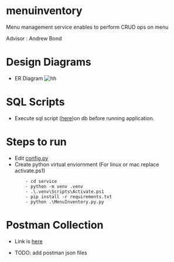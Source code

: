# menuinventory
Menu management service enables to perform CRUD ops on menu

Advisor : Andrew Bond

# Design Diagrams
- ER Diagram
	![hh](DesignDiagrams/MenuItemInventory_ERDiagra.png)


# SQL Scripts
- Execute sql script ([here](service/SQLScripts))on db before running application. 


# Steps to run
- Edit [config.py](service/config.py)
- Create python virtual enviornment (For linux or mac replace activate.ps1)
	```
	    - cd service 
		- python -m venv .venv
		- .\.venv\Scripts\Activate.ps1 
		- pip install -r requirements.txt
		- python .\MenuInventory.py.py
	```

# Postman Collection
- Link is [here](https://go.postman.co/workspace/MastersProject~e9870151-0067-45f0-8d90-adcca7b57d0c/collection/2280968-88a4bd86-64cb-47b8-bdb8-3aa6fde77dfb?action=share&creator=2280968)

- TODO: add postman json files
